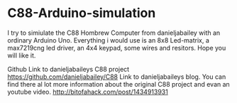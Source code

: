 # C88-Arduino-simulation
I try to simiulate the C88 Hombrew Computer from danieljabailey with an ordinary Arduino Uno.
Everything i would use is an 8x8 Led-matrix, a max7219cng led driver, an 4x4 keypad, some wires and resitors.
Hope you will like it.

Github Link to danieljabaileys C88 project
https://github.com/danieljabailey/C88
Link to danieljabaileys blog. You can find there al lot more information about the original C88 project and evan an youtube video.
http://bitofahack.com/post/1434913931

